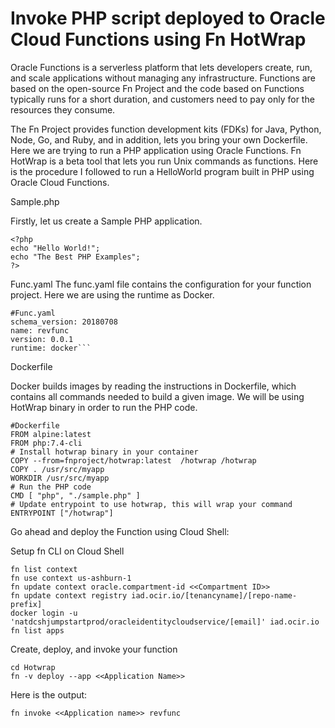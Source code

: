 # Invoke PHP script deployed to Oracle Cloud Functions using Fn HotWrap

Oracle Functions is a serverless platform that lets developers create, run, and scale applications without managing any infrastructure. Functions are based on the open-source Fn Project and the code based on Functions typically runs for a short duration, and customers need to pay only for the resources they consume.

The Fn Project provides function development kits (FDKs) for Java, Python, Node, Go, and Ruby, and in addition, lets you bring your own Dockerfile. Here we are trying to run a PHP application using Oracle Functions. Fn HotWrap is a beta tool that lets you run Unix commands as functions. Here is the procedure I followed to run a HelloWorld program built in PHP using Oracle Cloud Functions.

Sample.php

Firstly, let us create a Sample PHP application.

```#Sample.php 
<?php
echo "Hello World!";
echo "The Best PHP Examples";
?>
```

Func.yaml
The func.yaml file contains the configuration for your function project. Here we are using the runtime as Docker.
```
#Func.yaml
schema_version: 20180708
name: revfunc
version: 0.0.1
runtime: docker```
```
Dockerfile

Docker builds images by reading the instructions in Dockerfile, which contains all commands needed to build a given image. We will be using HotWrap binary in order to run the PHP code.
```
#Dockerfile
FROM alpine:latest
FROM php:7.4-cli
# Install hotwrap binary in your container
COPY --from=fnproject/hotwrap:latest  /hotwrap /hotwrap
COPY . /usr/src/myapp
WORKDIR /usr/src/myapp
# Run the PHP code
CMD [ "php", "./sample.php" ]
# Update entrypoint to use hotwrap, this will wrap your command
ENTRYPOINT ["/hotwrap"]
```
Go ahead and deploy the Function using Cloud Shell:

Setup fn CLI on Cloud Shell
```
fn list context
fn use context us-ashburn-1
fn update context oracle.compartment-id <<Compartment ID>>
fn update context registry iad.ocir.io/[tenancyname]/[repo-name-prefix]
docker login -u 'natdcshjumpstartprod/oracleidentitycloudservice/[email]' iad.ocir.io
fn list apps
```
Create, deploy, and invoke your function
```
cd Hotwrap
fn -v deploy --app <<Application Name>>
```
Here is the output:
```
fn invoke <<Application name>> revfunc
```
